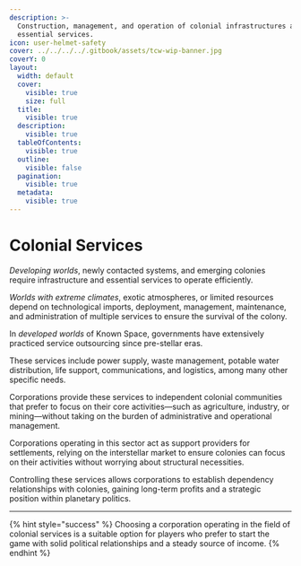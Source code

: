 ```yaml
---
description: >-
  Construction, management, and operation of colonial infrastructures and
  essential services.
icon: user-helmet-safety
cover: ../../../../.gitbook/assets/tcw-wip-banner.jpg
coverY: 0
layout:
  width: default
  cover:
    visible: true
    size: full
  title:
    visible: true
  description:
    visible: true
  tableOfContents:
    visible: true
  outline:
    visible: false
  pagination:
    visible: true
  metadata:
    visible: true
---
```


# Colonial Services

_Developing worlds_, newly contacted systems, and emerging colonies require infrastructure and essential services to operate efficiently.

_Worlds with extreme climates_, exotic atmospheres, or limited resources depend on technological imports, deployment, management, maintenance, and administration of multiple services to ensure the survival of the colony.

In _developed worlds_ of Known Space, governments have extensively practiced service outsourcing since pre-stellar eras.

These services include power supply, waste management, potable water distribution, life support, communications, and logistics, among many other specific needs.

Corporations provide these services to independent colonial communities that prefer to focus on their core activities—such as agriculture, industry, or mining—without taking on the burden of administrative and operational management.

Corporations operating in this sector act as support providers for settlements, relying on the interstellar market to ensure colonies can focus on their activities without worrying about structural necessities.

Controlling these services allows corporations to establish dependency relationships with colonies, gaining long-term profits and a strategic position within planetary politics.

***

{% hint style="success" %}
Choosing a corporation operating in the field of colonial services is a suitable option for players who prefer to start the game with solid political relationships and a steady source of income.
{% endhint %}
